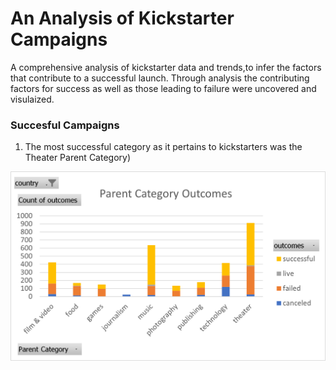 # An Analysis of Kickstarter Campaigns
A comprehensive analysis of kickstarter data and trends,to infer the factors that contribute to a successful launch. Through analysis the contributing factors for success as well as those leading to failure were uncovered and visulaized. 

### Succesful Campaigns

1. The most successful category as it pertains to kickstarters was the Theater Parent Category)

![Parent_Category_Outcomes](https://github.com/Jonjos95/Kickstarter-analysis/blob/e60606f27c1898edbaac3357abbe2afe160f9215/Parent%20Category%20Outcomes.png)
